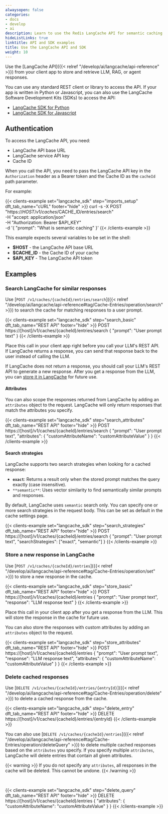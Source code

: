 ```yaml
---
alwaysopen: false
categories:
- docs
- develop
- ai
description: Learn to use the Redis LangCache API for semantic caching.
hideListLinks: true
linktitle: API and SDK examples
title: Use the LangCache API and SDK
weight: 10
---
```


Use the [LangCache API]({{< relref "/develop/ai/langcache/api-reference" >}}) from your client app to store and retrieve LLM, RAG, or agent responses.

You can use any standard REST client or library to access the API. If your app is written in Python or Javascript, you can also use the LangCache Software Development Kits (SDKs) to access the API:

- [LangCache SDK for Python](https://pypi.org/project/langcache/)
- [LangCache SDK for Javascript](https://www.npmjs.com/package/@redis-ai/langcache)

## Authentication

To access the LangCache API, you need:

- LangCache API base URL
- LangCache service API key
- Cache ID

When you call the API, you need to pass the LangCache API key in the `Authorization` header as a Bearer token and the Cache ID as the `cacheId` path parameter.

For example:

{{< clients-example set="langcache_sdk" step="imports_setup" dft_tab_name="cURL" footer="hide" >}}
curl -s -X POST "https://$HOST/v1/caches/$CACHE_ID/entries/search" \
    -H "accept: application/json" \
    -H "Authorization: Bearer $API_KEY" \
    -d '{ "prompt": "What is semantic caching" }'
{{< /clients-example >}}

This example expects several variables to be set in the shell:

- **$HOST** - the LangCache API base URL
- **$CACHE_ID** - the Cache ID of your cache
- **$API_KEY** - The LangCache API token

## Examples

### Search LangCache for similar responses

Use [`POST /v1/caches/{cacheId}/entries/search`]({{< relref "/develop/ai/langcache/api-reference#tag/Cache-Entries/operation/search" >}}) to search the cache for matching responses to a user prompt.

{{< clients-example set="langcache_sdk" step="search_basic" dft_tab_name="REST API" footer="hide" >}}
POST https://[host]/v1/caches/{cacheId}/entries/search
{
    "prompt": "User prompt text"
}
{{< /clients-example >}}

Place this call in your client app right before you call your LLM's REST API. If LangCache returns a response, you can send that response back to the user instead of calling the LLM.

If LangCache does not return a response, you should call your LLM's REST API to generate a new response. After you get a response from the LLM, you can [store it in LangCache](#store-a-new-response-in-langcache) for future use.

#### Attributes
You can also scope the responses returned from LangCache by adding an `attributes` object to the request. LangCache will only return responses that match the attributes you specify.

{{< clients-example set="langcache_sdk" step="search_attributes" dft_tab_name="REST API" footer="hide" >}}
POST https://[host]/v1/caches/{cacheId}/entries/search
{
    "prompt": "User prompt text",
    "attributes": {
        "customAttributeName": "customAttributeValue"
    }
}
{{< /clients-example >}}

#### Search strategies
LangCache supports two search strategies when looking for a cached response:

- **`exact`**: Returns a result only when the stored prompt matches the query exactly (case insensitive).
- `**semantic**`: Uses vector similarity to find semantically similar prompts and responses.

By default, LangCache uses `semantic` search only. You can specify one or more search strategies in the request body.
This can be set as default in the cache settings page.

{{< clients-example set="langcache_sdk" step="search_strategies" dft_tab_name="REST API" footer="hide" >}}
POST https://[host]/v1/caches/{cacheId}/entries/search
{
    "prompt": "User prompt text",
    "searchStrategies": ["exact", "semantic"]
}
{{< /clients-example >}}

### Store a new response in LangCache

Use [`POST /v1/caches/{cacheId}/entries`]({{< relref "/develop/ai/langcache/api-reference#tag/Cache-Entries/operation/set" >}}) to store a new response in the cache.

{{< clients-example set="langcache_sdk" step="store_basic" dft_tab_name="REST API" footer="hide" >}}
POST https://[host]/v1/caches/{cacheId}/entries
{
    "prompt": "User prompt text",
    "response": "LLM response text"
}
{{< /clients-example >}}

Place this call in your client app after you get a response from the LLM. This will store the response in the cache for future use.

You can also store the responses with custom attributes by adding an `attributes` object to the request.

{{< clients-example set="langcache_sdk" step="store_attributes" dft_tab_name="REST API" footer="hide" >}}
POST https://[host]/v1/caches/{cacheId}/entries
{
    "prompt": "User prompt text",
    "response": "LLM response text",
    "attributes": {
        "customAttributeName": "customAttributeValue"
    }
}
{{< /clients-example >}}

### Delete cached responses

Use [`DELETE /v1/caches/{cacheId}/entries/{entryId}`]({{< relref "/develop/ai/langcache/api-reference#tag/Cache-Entries/operation/delete" >}}) to delete a cached response from the cache.

{{< clients-example set="langcache_sdk" step="delete_entry" dft_tab_name="REST API" footer="hide" >}}
DELETE https://[host]/v1/caches/{cacheId}/entries/{entryId}
{{< /clients-example >}}

You can also use [`DELETE /v1/caches/{cacheId}/entries`]({{< relref "/develop/ai/langcache/api-reference#tag/Cache-Entries/operation/deleteQuery" >}}) to delete multiple cached responses based on the `attributes` you specify. If you specify multiple `attributes`, LangCache will delete entries that contain all given attributes.

{{< warning >}}
If you do not specify any `attributes`, all responses in the cache will be deleted. This cannot be undone.
{{< /warning >}}

<br/>

{{< clients-example set="langcache_sdk" step="delete_query" dft_tab_name="REST API" footer="hide" >}}
DELETE https://[host]/v1/caches/{cacheId}/entries
{
    "attributes": {
        "customAttributeName": "customAttributeValue"
    }
}
{{< /clients-example >}}
